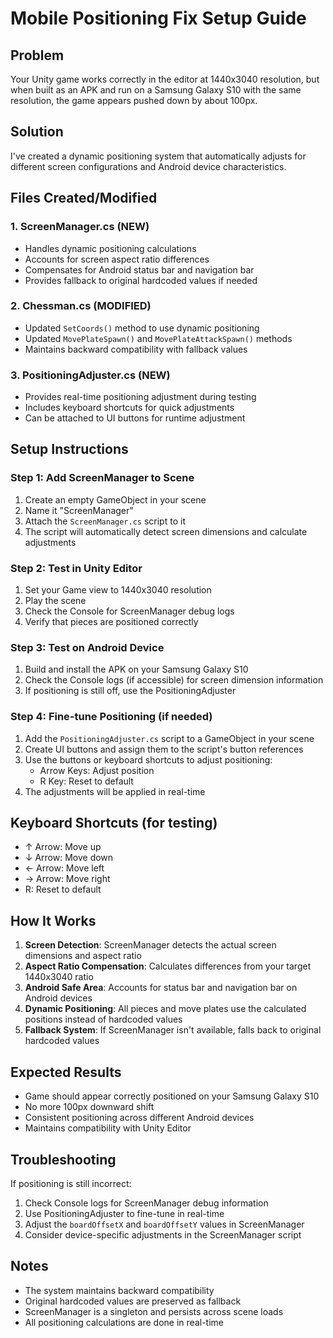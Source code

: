 # Mobile Positioning Fix Setup Guide

## Problem
Your Unity game works correctly in the editor at 1440x3040 resolution, but when built as an APK and run on a Samsung Galaxy S10 with the same resolution, the game appears pushed down by about 100px.

## Solution
I've created a dynamic positioning system that automatically adjusts for different screen configurations and Android device characteristics.

## Files Created/Modified

### 1. ScreenManager.cs (NEW)
- Handles dynamic positioning calculations
- Accounts for screen aspect ratio differences
- Compensates for Android status bar and navigation bar
- Provides fallback to original hardcoded values if needed

### 2. Chessman.cs (MODIFIED)
- Updated `SetCoords()` method to use dynamic positioning
- Updated `MovePlateSpawn()` and `MovePlateAttackSpawn()` methods
- Maintains backward compatibility with fallback values

### 3. PositioningAdjuster.cs (NEW)
- Provides real-time positioning adjustment during testing
- Includes keyboard shortcuts for quick adjustments
- Can be attached to UI buttons for runtime adjustment

## Setup Instructions

### Step 1: Add ScreenManager to Scene
1. Create an empty GameObject in your scene
2. Name it "ScreenManager"
3. Attach the `ScreenManager.cs` script to it
4. The script will automatically detect screen dimensions and calculate adjustments

### Step 2: Test in Unity Editor
1. Set your Game view to 1440x3040 resolution
2. Play the scene
3. Check the Console for ScreenManager debug logs
4. Verify that pieces are positioned correctly

### Step 3: Test on Android Device
1. Build and install the APK on your Samsung Galaxy S10
2. Check the Console logs (if accessible) for screen dimension information
3. If positioning is still off, use the PositioningAdjuster

### Step 4: Fine-tune Positioning (if needed)
1. Add the `PositioningAdjuster.cs` script to a GameObject in your scene
2. Create UI buttons and assign them to the script's button references
3. Use the buttons or keyboard shortcuts to adjust positioning:
   - Arrow Keys: Adjust position
   - R Key: Reset to default
4. The adjustments will be applied in real-time

## Keyboard Shortcuts (for testing)
- ↑ Arrow: Move up
- ↓ Arrow: Move down  
- ← Arrow: Move left
- → Arrow: Move right
- R: Reset to default

## How It Works

1. **Screen Detection**: ScreenManager detects the actual screen dimensions and aspect ratio
2. **Aspect Ratio Compensation**: Calculates differences from your target 1440x3040 ratio
3. **Android Safe Area**: Accounts for status bar and navigation bar on Android devices
4. **Dynamic Positioning**: All pieces and move plates use the calculated positions instead of hardcoded values
5. **Fallback System**: If ScreenManager isn't available, falls back to original hardcoded values

## Expected Results

- Game should appear correctly positioned on your Samsung Galaxy S10
- No more 100px downward shift
- Consistent positioning across different Android devices
- Maintains compatibility with Unity Editor

## Troubleshooting

If positioning is still incorrect:
1. Check Console logs for ScreenManager debug information
2. Use PositioningAdjuster to fine-tune in real-time
3. Adjust the `boardOffsetX` and `boardOffsetY` values in ScreenManager
4. Consider device-specific adjustments in the ScreenManager script

## Notes

- The system maintains backward compatibility
- Original hardcoded values are preserved as fallback
- ScreenManager is a singleton and persists across scene loads
- All positioning calculations are done in real-time
